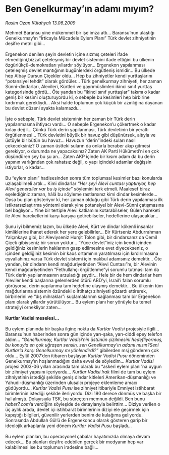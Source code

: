 # Ben Genelkurmay’ın adamı mıyım?

*Rasim Ozan Kütahyalı 13.06.2009*

<div class="taraf_structure_2col_1zq">
<div class="margen_n">



 <p>Mehmet Baransu yine mükemmel bir işe imza attı... Baransu’nun ulaştığı Genelkurmay’ın “İrticayla Mücadele Eylem Planı” Türk devlet zihniyetinin deşifre metni gibi... <br/><br/>Ergenekon denilen şeyin devletin içine sızmış çeteleri ifade etmediğini,bizzat çeteleşmiş bir devlet sistemini ifade ettiğini bu ülkenin özgürlükçü-demokratları yıllardır söylüyor... Ergenekon yapılanması çeteleşmiş devlet mantığının bugünlerdeki örgütleniş ismidir... Bu ülkede hep Albay Dursun Çiçekler oldu... Hep bu zihniyetler kendi yurttaşlarını “potansiyel tehdit” olarak gördüler... Türk genelkurmay zihniyeti, her zaman Sünni-dindarları, Alevileri, Kürtleri ve gayrımüslimleri ikinci sınıf yurttaş kategorisinde gördü... Öte yandan bu “ikinci sınıf yurttaşlar” takımı o kadar geniş bir kesimi oluşturuyordu ki, o sebeple bu kesimleri hep birbirine kırdırmak gerekliydi... Aksi halde toplumun çok küçük bir azınlığına dayanan bu devlet düzeni ayakta kalamazdı... <br/><br/>İşte o sebeple, Türk devlet sisteminin her zaman bir Türk derin yapılanmasına ihtiyacı vardı... O sebeple Ergenekon’u çökertmek o kadar kolay değil... Çünkü Türk derin yapılanması, Türk devletinin bir yeraltı örgütlenmesi... Türk devletini büyük bir havuz gibi düşünürsek, altıyla ve üstüyle bir bütün bu havuz... Havuzun “derin”indeki suları nasıl çekeceksiniz? O zaman üstteki suların da onlarla beraber akıp gitmesi gerekiyor, o durumda ne yapacaksınız? Zaten AK Parti Hükümeti’ni en çok düşündüren şey bu şu an... Zaten AKP içinde bir kısım adam da bu derin yapının varlığından çok rahatsız değil, o yapı içindeki adamlar değişsin istiyorlar, o kadar... <br/><br/>Bu “eylem planı” hadisesinden sonra tüm toplumsal kesimler bazı konularda uzlaşabilmeli artık... Kimi dindarlar <i>“Her şeyi Alevi cuntası yaptırıyor, hep Alevi generaller var bu iş içinde”</i> söylemini terk etmeli. Maalesef biraz eşelediğiniz zaman, hâlâ bu söyleme rastlarsınız kimi dindar kesimlerde... Oysa bu plan gösteriyor ki, her zaman olduğu gibi Türk derin yapılanması ilk istikrarsızlaştırma yöntemi olarak yine potansiyel bir Alevi-Sünni çatışmasına bel bağlıyor... Yine bir tertiple Alevi katliamını kotarabilseler, Gülen hareketi ile Alevi hareketlerini karşı karşıya getirebilseler, hedeflerine ulaşacaklar... <br/><br/>Şunu iyi bilmemiz lazım, bu ülkede Alevi, Kürt ve dindar kökenli insanlar kimliklerine ihanet ederek her yere gelebilirler... Bir Kürtseniz Abdurrahman Yalçınkaya gibi, bir Aleviyseniz Hurşit Tolon gibi, bir dindarsanız da Cemil Çiçek gibiyseniz bir sorun yoktur... “Yüce devlet”iniz için kendi içinden geldiğiniz kesimlerin haklarının gasp edilmesine evet diyecekseniz, o içinden geldiğiniz kesimin bir kaos ortamının yaratılması için kırdırılmasına eyvallahınız varsa Türk devlet sistemi için makbul adamsınız demektir... Öte yandan, bir dindarın kendi mağduriyetinden “Alevi Cuntası”nı, bir Alevinin kendi mağduriyetinden “Fethullahçı örgütlenme”yi sorumlu tutması tam da Türk derin yapılanmasının arzuladığı şeydir... Hele bir de hem dindarlar hem Aleviler kendi başlarına gelenlerden ötürü ABD’yi, İsrail’i falan sorumlu görüyorsa, derin yapılanma tam hedefine ulaşmış demektir... Bu ülkenin tüm mağdurlarına sistemin özündeki o İttihatçı zihniyeti gözardı ettirerek, birbirlerini ve “dış mihraklar”ı suçlamalarının sağlanması tam bir Ergenekon planı olarak yıllardır yürütülüyor... Bu eylem planı her yönüyle bu temel stratejiyi örnekliyor zaten...<b> <br/><br/>Kurtlar Vadisi meselesi...</b> <br/><br/>Bu eylem planında bir başka ilginç nokta da <i>Kurtlar Vadisi</i> projesiyle ilgili... Baransu’nun haberinden sonra gün içinde yarı-şaka, yarı-ciddi epey telefon aldım<i>... “Genelkurmay, Kurtlar Vadisi’nin üstünün çizilmesini hedefliyormuş, bu konuyla en çok uğraşan sensin, sen Genelkurmay’ın adamı mısın?Seni Kurtlar’a karşı Genelkurmay mı yönlendirdi?” </i>gibilerden msj gönderen çok oldu... Eylül 2007’den itibaren başlayan <i>Kurtlar Vadisi Pusu</i> döneminden Genelkurmay’ın hoşlanmadığını daha evvel de söyledim... <i>Kurtlar Vadisi</i> projesi 2003-06 yılları arasında tam olarak bu “askerî eylem planı”na uygun bir zihniyet yapısını içeriyordu...<i> Kurtlar Vadisi Irak</i> filmi de tam bu eylem zihniyetinin istediği şekilde geniş dindar kitleleri Amerikan-düşmanlığı ve Yahudi-düşmanlığı üzerinden ulusalcı projeye eklemleme amacı güdüyordu...<i> Kurtlar Vadisi Pusu</i> ise zihniyet itibariyle Emniyet istihbarat birimlerinin istediği şekilde ilerliyordu. Dizi 180 derece dönmüş ve başka bir hal almıştı. Dolayısıyla TSK, bu süreçten memnun değildi. Ben bunu <i>haber7.com</i>’a verdiğim söyleşide de detaylarıyla belirttim... Diziye verilen o üç aylık arada, devlet içi istihbarat birimlerinin diziyi ele geçirmek için kapıştığı bilgileri, güvenilir yerlerden benim de kulağıma geliyordu. Sonrasında Abdullah Gül’ü de Ergenekoncu olarak gösteren garip bir ideolojik arkaplanla yeni dönem <i>Kurtlar Vadisi Pusu</i> başladı... <br/><br/>Bu eylem planları, bu operasyonel çabalar hayatımızda olmaya devam edecek... Bu planları deşifre edebilen gerçek bir medyanın hep var kalabilmesi ise bu toplumun iradesine bağlı...</p>
<br/>
<br/>
<br/>



<br/>


<div id="taraf_not">
</div>

</div>


</div>

